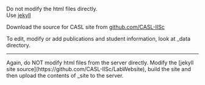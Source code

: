 Do not modify the html files directly.   
Use [jekyll](http://jekyllrb.com/)  

Download the source for CASL site from [github.com/CASL-IISc](https://github.com/CASL-IISc/LabWebsite) 

To edit, modify or add publications and student information, look at _data directory.   
<hr> 
Again, do NOT modify html files from the server directly. Modify the [jekyll site source](https://github.com/CASL-IISc/LabWebsite), build the site and then upload the contents of _site to the server.  